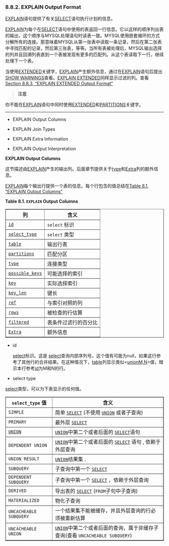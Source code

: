 ### 8.8.2. EXPLAIN Output Format
[EXPLAIN](#)语句提供了有关[SELECT](#)语句执行计划的信息。

[EXPLAIN](#)为每个在[SELECT](#)语句中使用的表返回一行信息。它以这样的顺序列出表的输出，这个顺序与MYSQL处理语句时读表一致。MYSQL使用嵌套循环的方式分解所有的连接。那意味着MYSQL从第一张表中读取一条记录，然后在第二张表中寻找匹配的记录，然后第三张表，等等。当所有表被处理后，MYSQL输出选择的列并且回溯列表直到一个表被发现有更多的匹配列。从这个表读取下一行，继续处理下一个表。

当使用[EXTENDED](#)关键字，[EXPLAIN](#)产生额外信息，通过在[EXPLAIN](#)语句后提出[SHOW WARNINGS](#)查看。[EXPLAIN EXTENDED](#)同样显示过滤的列。查看[Section 8.8.3, “EXPLAIN EXTENDED Output Format”][8.8.3]

[8.8.3]: ./docs/Chapter_08/8.8.3_EXPLAIN_EXTENDED_Output_Format.md



> **注意**
> 
 你不能在[EXPLAIN](#)语句中同时使用[EXTENDED](#)和[PARTITIONS](#)关键字。

------------------

- EXPLAIN Output Columns

- EXPLAIN Join Types

- EXPLAIN Extra Information

- EXPLAIN Output Interpretation


**EXPLAIN Output Columns**

这节描述由[EXPLAIN](#)产生的输出列。后面章节提供关于[type](#)和[Extra](#)列的额外信息。

[EXPLAIN](#)每个输出行提供一个表的信息。每个行包含的值总结在[Table 8.1, “EXPLAIN Output Columns”](#)

</p> 
<div class="table"> 
<a name="explain-output-column-table"></a><p class="title"><b>Table 8.1. <code class="literal">EXPLAIN</code> Output Columns</b></p> 
<div class="table-contents"> 
<table summary="EXPLAIN Output Columns" border="1"><colgroup><col><col></colgroup><thead><tr><th scope="col">列</th><th scope="col">含义</th></tr></thead><tbody><tr><td scope="row"><a class="link" href="explain-output.html#explain_id"><code class="literal">id</code></a></td><td> <code class="literal">select</code> 标识</td></tr><tr><td scope="row"><a class="link" href="explain-output.html#explain_select_type"><code class="literal">select_type</code></a></td><td> <code class="literal">select</code> 类型</td></tr><tr><td scope="row"><a class="link" href="explain-output.html#explain_table"><code class="literal">table</code></a></td><td>输出行表</td></tr><tr><td scope="row"><a class="link" href="explain-output.html#explain_partitions"><code class="literal">partitions</code></a></td><td>匹配分区</td></tr><tr><td scope="row"><a class="link" href="explain-output.html#explain_type"><code class="literal">type</code></a></td><td>连接类型</td></tr><tr><td scope="row"><a class="link" href="explain-output.html#explain_possible_keys"><code class="literal">possible_keys</code></a></td><td>可能选择的索引</td></tr><tr><td scope="row"><a class="link" href="explain-output.html#explain_key"><code class="literal">key</code></a></td><td>实际选择索引</td></tr><tr><td scope="row"><a class="link" href="explain-output.html#explain_key_len"><code class="literal">key_len</code></a></td><td>键长</td></tr><tr><td scope="row"><a class="link" href="explain-output.html#explain_ref"><code class="literal">ref</code></a></td><td>与索引对照的列</td></tr><tr><td scope="row"><a class="link" href="explain-output.html#explain_rows"><code class="literal">rows</code></a></td><td>被检查的行估算</td></tr><tr><td scope="row"><a class="link" href="explain-output.html#explain_filtered"><code class="literal">filtered</code></a></td><td>表条件过滤行的百分比</td></tr><tr><td scope="row"><a class="link" href="explain-output.html#explain_extra"><code class="literal">Extra</code></a></td><td>额外信息</td></tr></tbody></table> 
</div> 

- id

  [select](#)标识。这是 [select](#)查询内部序列号。这个值有可能为null，如果这行参考了其他行的合并结果。在这种情况下，[table](#)列显示类似<[unionM,N](#)>值，暗示本行参考[id](#)为M和N的行。

- select type

[select](#)类型，可以为下表显示的任何值。

<div class="informaltable"> 
<table summary="This table lists select_type
values and describes the meaning of each." border="1"><colgroup><col><col></colgroup><thead><tr><th scope="col"><code class="literal">select_type</code> 值</th><th scope="col">含义</th></tr></thead><tbody><tr><td scope="row"><code class="literal">SIMPLE</code></td><td>简单 <a class="link" href="select.html" title="13.2.9. SELECT Syntax"><code class="literal">SELECT</code></a> (不使用
<a class="link" href="union.html" title="13.2.9.4. UNION Syntax"><code class="literal">UNION</code></a> 或者子查询)</td></tr><tr><td scope="row"><code class="literal">PRIMARY</code></td><td>最外层 <a class="link" href="select.html" title="13.2.9. SELECT Syntax"><code class="literal">SELECT</code></a></td></tr><tr><td scope="row"><a class="link" href="union.html" title="13.2.9.4. UNION Syntax"><code class="literal">UNION</code></a></td><td><a class="link" href="union.html" title="13.2.9.4. UNION Syntax"><code class="literal">UNION</code></a>中第二个或者后面的 <a class="link" href="select.html" title="13.2.9. SELECT Syntax"><code class="literal">SELECT</code></a>语句
<a class="link" href="union.html" title="13.2.9.4. UNION Syntax"><code class="literal"></code></a></td></tr><tr><td scope="row"><code class="literal">DEPENDENT UNION</code></td><td><a class="link" href="union.html" title="13.2.9.4. UNION Syntax"><code class="literal">UNION</code></a>中第二个或者后面的 <a class="link" href="select.html" title="13.2.9. SELECT Syntax"><code class="literal">SELECT</code></a> 语句
<a class="link" href="union.html" title="13.2.9.4. UNION Syntax"><code class="literal"></code></a>, 依赖于外层查询</td></tr><tr><td scope="row"><code class="literal">UNION RESULT</code></td><td><a class="link" href="union.html" title="13.2.9.4. UNION Syntax"><code class="literal">UNION</code></a>结果集 <a class="link" href="union.html" title="13.2.9.4. UNION Syntax"><code class="literal"></code></a>.</td></tr><tr><td scope="row"><code class="literal">SUBQUERY</code></td><td>子查询中第一个 <a class="link" href="select.html" title="13.2.9. SELECT Syntax"><code class="literal">SELECT</code></a></td></tr><tr><td scope="row"><code class="literal">DEPENDENT SUBQUERY</code></td><td>子查询中第一个 <a class="link" href="select.html" title="13.2.9. SELECT Syntax"><code class="literal">SELECT</code></a> ，依赖于外层查询</td></tr><tr><td scope="row"><code class="literal">DERIVED</code></td><td>导出表的 <a class="link" href="select.html" title="13.2.9. SELECT Syntax"><code class="literal">SELECT</code></a> (<code class="literal">FROM</code>子句中子查询)</td></tr><tr><td scope="row"><code class="literal">MATERIALIZED</code></td><td>物化子查询</td></tr><tr><td scope="row"><code class="literal">UNCACHEABLE SUBQUERY</code></td><td>一个结果集不能被缓存，并且外层查询的行必须被重新估算</td></tr><tr><td scope="row"><code class="literal">UNCACHEABLE UNION</code></td><td><a class="link" href="union.html" title="13.2.9.4. UNION Syntax"><code class="literal">UNION</code></a>中第二个或者后面的查询，属于非缓存子查询(查看
<code class="literal">UNCACHEABLE SUBQUERY</code>)</td></tr></tbody></table> 
</div> 